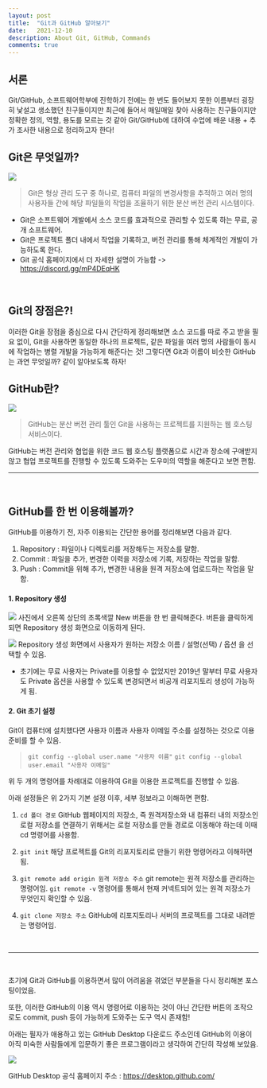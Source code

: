 ```yaml
---
layout: post
title:  "Git과 GitHub 알아보기"
date:   2021-12-10
description: About Git, GitHub, Commands
comments: true
---
```

## 서론
Git/GitHub, 소프트웨어학부에 진학하기 전에는 한 번도 들어보지 못한
이름부터 굉장히 낯설고 생소했던 친구들이지만 최근에 들어서 매일매일
찾아 사용하는 친구들이지만 정확한 정의, 역할, 용도를 모르는 것 같아
Git/GitHub에 대하여 수업에 배운 내용 + 추가 조사한 내용으로 정리하고자 한다!

## Git은 무엇일까?
![](https://images.velog.io/images/aid_choi/post/493bc853-9898-45c6-aebd-bbd3079c0776/image.png)

> Git은 형상 관리 도구 중 하나로, 컴퓨터 파일의 변경사항을 추적하고 여러 명의 사용자들 간에 해당 파일들의 작업을 조율하기 위한 분산 버전 관리 시스템이다.

- Git은 소프트웨어 개발에서 소스 코드를 효과적으로 관리할 수 있도록 하는 무료, 공개 소프트웨어.
- Git은 프로젝트 폴더 내에서 작업을 기록하고, 버전 관리를 통해 체계적인 개발이 가능하도록 한다.
- Git 공식 홈페이지에서 더 자세한 설명이 가능함 -> https://discord.gg/mP4DEqHK

<br>

## Git의 장점은?!
이러한 Git을 장점을 중심으로 다시 간단하게 정리해보면
소스 코드를 따로 주고 받을 필요 없이, Git을 사용하면 동일한 하나의 프로젝트, 같은 파일을 여러 명의 사람들이 동시에 작업하는 병렬 개발을 가능하게 해준다는 것!
그렇다면 Git과 이름이 비슷한 GitHub는 과연 무엇일까? 같이 알아보도록 하자!
<br>
## GitHub란?
![](https://images.velog.io/images/aid_choi/post/39a695b9-bebc-4de1-9437-a9f7cc0d6446/image.png)
>GitHub는 분산 버전 관리 툴인 Git을 사용하는 프로젝트를 지원하는 웹 호스팅 서비스이다.

GitHub는 버전 관리와 협업을 위한 코드 웹 호스팅 플랫폼으로 시간과 장소에 구애받지 않고 협업 프로젝트를 진행할 수 있도록 도와주는 도우미의 역할을 해준다고 보면 편함.
<br>
<hr>
<br>

## GitHub를 한 번 이용해볼까?
GitHub를 이용하기 전, 자주 이용되는 간단한 용어를 정리해보면 다음과 같다.

1. Repository : 파일이나 디렉토리를 저장해두는 저장소를 말함.
2. Commit : 파일을 추가, 변경한 이력을 저장소에 기록, 저장하는 작업을 말함.
3. Push : Commit을 위해 추가, 변경한 내용을 원격 저장소에 업로드하는 작업을 말함.


#### 1. Repository 생성

![](https://images.velog.io/images/aid_choi/post/d3c3a23d-2daa-416e-b1a7-aa96a9dacf7a/image.png)
사진에서 오른쪽 상단의 초록색깔 New 버튼을 한 번 클릭해준다.
버튼을 클릭하게 되면 Repository 생성 화면으로 이동하게 된다.

![](https://images.velog.io/images/aid_choi/post/20fd02f9-0d71-40d4-89a1-77f0ac7e211b/image.png)
Repository 생성 화면에서 사용자가 원하는 저장소 이름 / 설명(선택) / 옵션 을 선택할 수 있음.

- 초기에는 무료 사용자는 Private를 이용할 수 없었지만 2019년 말부터 무료 사용자도 Private 옵션을 사용할 수 있도록 변경되면서 비공개 리포지토리 생성이 가능하게 됨.

#### 2. Git 초기 설정
Git이 컴퓨터에 설치했다면 사용자 이름과 사용자 이메일 주소를 설정하는 것으로 이용 준비를 할 수 있음.
> `git config --global user.name "사용자 이름"`
`git config --global user.email "사용자 이메일"`

위 두 개의 명령어를 차례대로 이용하여 Git을 이용한 프로젝트를 진행할 수 있음.

아래 설정들은 위 2가지 기본 설정 이후, 세부 정보라고 이해하면 편함.

1. `cd 폴더 경로`
GitHub 웹페이지의 저장소, 즉 원격저장소와 내 컴퓨터 내의 저장소인 로컬 저장소를 연결하기 위해서는 로컬 저장소를 만들 경로로 이동해야 하는데 이때 cd 명령어를 사용함.

2. `git init`
해당 프로젝트를 Git의 리포지토리로 만들기 위한 명령어라고 이해하면 됨.

3. `git remote add origin 원격 저장소 주소`
git remote는 원격 저장소를 관리하는 명령어임.
`git remote -v` 명령어를 통해서 현재 커넥트되어 있는 원격 저장소가 무엇인지 확인할 수 있음.

4. `git clone 저장소 주소`
GitHub에 리포지토리나 서버의 프로젝트를 그대로 내려받는 명령어임.
<br>
<hr>
<br>

초기에 Git과 GitHub를 이용하면서 많이 어려움을 겪었던 부분들을 다시 정리해본 포스팅이었음.

또한, 이러한 GitHub의 이용 역시 명령어로 이용하는 것이 아닌 간단한 버튼의 조작으로도 commit, push 등이 가능하게 도와주는 도구 역시 존재함!

아래는 필자가 애용하고 있는 GitHub Desktop 다운로드 주소인데 GitHub의 이용이 아직 미숙한 사람들에게 입문하기 좋은 프로그램이라고 생각하여 간단히 작성해 보았음.

![](https://images.velog.io/images/aid_choi/post/166956fa-d620-41e1-918c-4eb63ab904b2/image.png)

GitHub Desktop 공식 홈페이지 주소 : https://desktop.github.com/